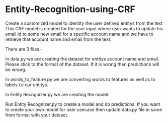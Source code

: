 # Entity-Recognition-using-CRF
Create a customized model to identity the user defined entitys from the text
This CRF model is created for the user input where user wants to update his email id to some new email for a specific account name and we have to retrieve that account name and email from the text.

There are 3 files -

In data.py we are creating the dataset for entitys account name and email. Please stick to the format of the dataset. If it is wrong then predictions will be wrong.

In words_to_feature.py we are converting words to features as well as to labels i.e our entitys.

In Entity Recognizer.py we are creating the model.

Run Entity Recognizer.py to create a model and do predictions. If you want to create your own model for user usecase then update data.py file in same from format with your dataset.
